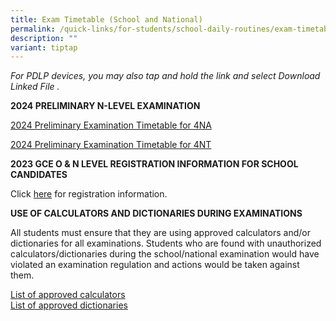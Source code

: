 ```yaml
---
title: Exam Timetable (School and National)
permalink: /quick-links/for-students/school-daily-routines/exam-timetable-school-national/
description: ""
variant: tiptap
---
```

<p><em>For PDLP devices, you may also tap and hold the link and select Download Linked File .</em>
</p>
<p><strong>2024 PRELIMINARY N-LEVEL EXAMINATION</strong>
</p>
<p><a href="/files/2024_N_Prelim_Timetable_4NA_Final.pdf" rel="noopener noreferrer nofollow" target="_blank">2024 Preliminary Examination Timetable for 4NA</a>
</p>
<p><a href="/files/2024_N_Prelim_Timetable_4NT_Final.pdf" rel="noopener noreferrer nofollow" target="_blank">2024 Preliminary Examination Timetable for 4NT</a>
</p>
<p><strong>2023 GCE O &amp; N LEVEL REGISTRATION INFORMATION FOR SCHOOL CANDIDATES</strong>
</p>
<p>Click <a href="/files/2023_registration_information_for_school_candidates.pdf" rel="noopener noreferrer nofollow" target="_blank">here</a> for
registration information.</p>
<p><strong>USE OF CALCULATORS AND DICTIONARIES DURING EXAMINATIONS</strong>
</p>
<p>All students must ensure that they are using approved calculators and/or
dictionaries for all examinations. Students who are found with unauthorized
calculators/dictionaries during the school/national examination would have
violated an examination regulation and actions would be taken against them.</p>
<p><a href="/files/2023%20guidelines_calculators.pdf" rel="noopener noreferrer nofollow" target="_blank">List of approved calculators</a> 
<br><a href="/files/2023%20list_of_dictionaries_for_examination.pdf" rel="noopener noreferrer nofollow" target="_blank">List of approved dictionaries</a>
</p>